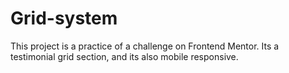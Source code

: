 # Grid-system
This project is a practice of a challenge on Frontend Mentor.
Its a testimonial grid section, and its also mobile responsive.
